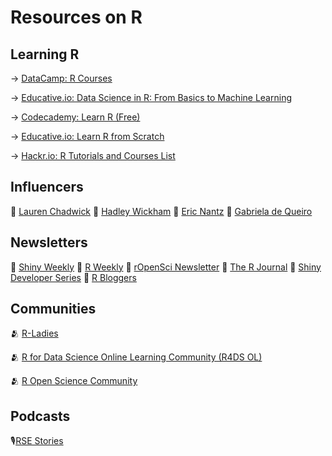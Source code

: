 # Resources on R
 ## Learning R
→ [DataCamp: R Courses](https://www.datacamp.com/data-courses/r-courses)

→ [Educative.io: Data Science in R: From Basics to Machine Learning](https://www.educative.io/courses/data-science-in-r-from-basics-to-machine-learning)

→ [Codecademy: Learn R (Free)](https://www.codecademy.com/learn/learn-r)

→ [Educative.io: Learn R from Scratch](https://www.educative.io/courses/learn-r-from-scratch)

→ [Hackr.io: R Tutorials and Courses List](https://hackr.io/tutorials/learn-r#:~:text=Check%20out%20these%20best%20online,R%20community%27s%20reviews%20%26%20comments)

 
## Influencers
👤 [Lauren Chadwick](https://www.linkedin.com/in/laurenchadwick6/)
👤 [Hadley Wickham](https://www.linkedin.com/in/hadleywickham/)
👤 [Eric Nantz](https://www.linkedin.com/in/eric-nantz-6621617/)
👤 [Gabriela de Queiro](https://www.linkedin.com/in/gabrieladequeiroz/)
 

## Newsletters
📰 [Shiny Weekly](https://appsilon.us16.list-manage.com/subscribe?u=c042d7c0dbf57c5c6f8b54598&id=870d5bfc05)
📰 [R Weekly](https://rweekly.org/)
📰 [rOpenSci Newsletter](https://ropensci.org/blog/)
📰 [The R Journal](https://journal.r-project.org/news.html)
📰 [Shiny Developer Series](https://shinydevseries.com/)
📰 [R Bloggers](https://www.r-bloggers.com/)



 
 ## Communities 
🫂 [R-Ladies](https://rladies.org/)

🫂 [R for Data Science Online Learning Community (R4DS OL)](https://rfordatasci.com/)

🫂 [R Open Science Community](https://ropensci.org/community/)
 
## Podcasts
🎙️[RSE Stories](https://us-rse.org/rse-stories/)
